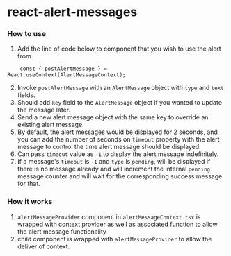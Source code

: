 # react-alert-messages


### How to use

1. Add the line of code below to component that you wish to use the alert from

```
    const { postAlertMessage } = React.useContext(AlertMessageContext);
```

2. Invoke `postAlertMessage` with an `AlertMessage` object with `type` and `text` fields.
3. Should add `key` field to the `AlertMessage` object if you wanted to update the message later.
4. Send a new alert message object with the same key to override an existing alert message.
5. By default, the alert messages would be displayed for 2 seconds, and you can add the number of seconds on `timeout` property with the alert message to control the time alert message should be displayed.
6. Can pass `timeout` value as `-1` to display the alert message indefinitely.
7. If a message's `timeout` is `-1` and `type` is `pending`, will be displayed if there is no message already and will increment the internal `pending` message counter and will wait for the corresponding success message for that.

### How it works

1. `alertMessageProvider` component in `alertMessageContext.tsx` is wrapped with context provider as well as associated function to allow the alert message functionality
2. child component is wrapped with `alertMessageProvider` to allow the deliver of context.

